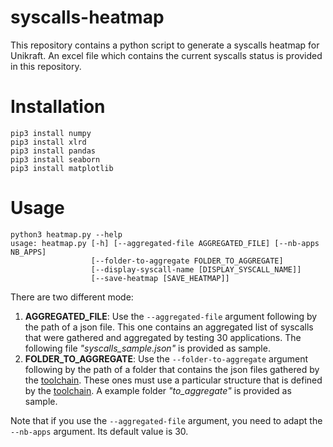 # syscalls-heatmap

This repository contains a python script to generate a syscalls
heatmap for Unikraft. An excel file which contains the current
syscalls status is provided in this repository.

# Installation

```
pip3 install numpy
pip3 install xlrd
pip3 install pandas
pip3 install seaborn 
pip3 install matplotlib
```
# Usage

```
python3 heatmap.py --help
usage: heatmap.py [-h] [--aggregated-file AGGREGATED_FILE] [--nb-apps NB_APPS]
                  [--folder-to-aggregate FOLDER_TO_AGGREGATE]
                  [--display-syscall-name [DISPLAY_SYSCALL_NAME]]
                  [--save-heatmap [SAVE_HEATMAP]]
```

There are two different mode:
1) **AGGREGATED_FILE**: Use the `--aggregated-file` argument following
by the path of a json file. This one contains an aggregated list of
syscalls that were gathered and aggregated by testing 30 applications.
The following file *"syscalls\_sample.json"* is provided as sample.
2) **FOLDER_TO_AGGREGATE**: Use the `--folder-to-aggregate` argument
following by the path of a folder that contains the json files
gathered by the [toolchain](https://github.com/gaulthiergain/tools).
These ones must use a particular structure that is defined by the
[toolchain](https://github.com/gaulthiergain/tools). A example folder
*"to\_aggregate"* is provided as sample.

Note that if you use the `--aggregated-file` argument, you need to 
adapt the `--nb-apps` argument. Its default value is 30.